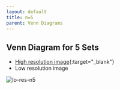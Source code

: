 ```yaml
---
layout: default
title: n=5
parent: Venn Diagrams
---
```


## Venn Diagram for 5 Sets

- [High resolution image][hi-res-n5]{:target="_blank"}
- Low resolution image

![lo-res-n5][lo-res-n5]

[hi-res-n5]: https://github.com/mogproject/graph-gallery/wiki/img/VennDiagram5.png
[lo-res-n5]: https://github.com/mogproject/graph-gallery/wiki/img/VennDiagram5_s.png
